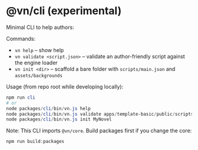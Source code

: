 # @vn/cli (experimental)

Minimal CLI to help authors:

Commands:
- `vn help` – show help
- `vn validate <script.json>` – validate an author-friendly script against the engine loader
- `vn init <dir>` – scaffold a bare folder with `scripts/main.json` and `assets/backgrounds`

Usage (from repo root while developing locally):

```powershell
npm run cli
# or
node packages/cli/bin/vn.js help
node packages/cli/bin/vn.js validate apps/template-basic/public/scripts/main.json
node packages/cli/bin/vn.js init MyNovel
```

Note: This CLI imports `@vn/core`. Build packages first if you change the core:

```powershell
npm run build:packages
```
